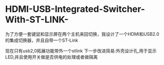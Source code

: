 # HDMI-USB-Integrated-Switcher-With-ST-LINK-
为了方便一套键鼠和显示屏在两个主机来回切换，我设计了一个HDMI和USB2.0的集成切换器，并且自带一个ST-Link

现在只有usb2,0拓展功能带外一个stlink
下一步改进简易:外壳设计孔,用于显示LED,并且使用开关做是否供电的处理或者做隔离


